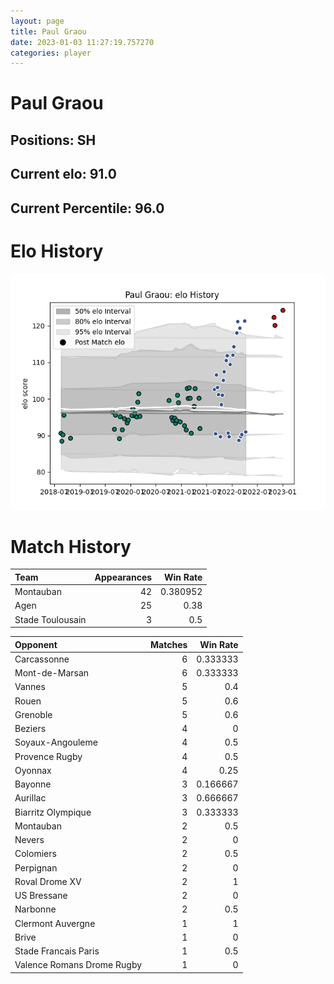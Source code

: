 ```yaml
---  
layout: page  
title: Paul Graou  
date: 2023-01-03 11:27:19.757270  
categories: player  
---
```

# Paul Graou

## Positions: SH

## Current elo: 91.0

## Current Percentile: 96.0

# Elo History


![elo history](history_PaulGraou.png)
# Match History


| Team             |   Appearances |   Win Rate |
|:-----------------|--------------:|-----------:|
| Montauban        |            42 |   0.380952 |
| Agen             |            25 |   0.38     |
| Stade Toulousain |             3 |   0.5      |

| Opponent                   |   Matches |   Win Rate |
|:---------------------------|----------:|-----------:|
| Carcassonne                |         6 |   0.333333 |
| Mont-de-Marsan             |         6 |   0.333333 |
| Vannes                     |         5 |   0.4      |
| Rouen                      |         5 |   0.6      |
| Grenoble                   |         5 |   0.6      |
| Beziers                    |         4 |   0        |
| Soyaux-Angouleme           |         4 |   0.5      |
| Provence Rugby             |         4 |   0.5      |
| Oyonnax                    |         4 |   0.25     |
| Bayonne                    |         3 |   0.166667 |
| Aurillac                   |         3 |   0.666667 |
| Biarritz Olympique         |         3 |   0.333333 |
| Montauban                  |         2 |   0.5      |
| Nevers                     |         2 |   0        |
| Colomiers                  |         2 |   0.5      |
| Perpignan                  |         2 |   0        |
| Roval Drome XV             |         2 |   1        |
| US Bressane                |         2 |   0        |
| Narbonne                   |         2 |   0.5      |
| Clermont Auvergne          |         1 |   1        |
| Brive                      |         1 |   0        |
| Stade Francais Paris       |         1 |   0.5      |
| Valence Romans Drome Rugby |         1 |   0        |